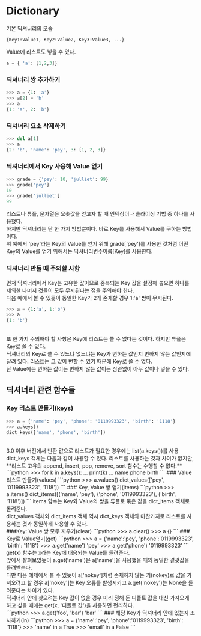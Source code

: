 # Dictionary
기본 딕셔너리의 모습<br>
```
{Key1:Value1, Key2:Value2, Key3:Value3, ...}
```
Value에 리스트도 넣을 수 있다.<br>
```python
a = { 'a': [1,2,3]}
```
### 딕셔너리 쌍 추가하기
```python
>>> a = {1: 'a'}
>>> a[2] = 'b'
>>> a
{1: 'a', 2: 'b'}
```
### 딕셔너리 요소 삭제하기
```python
>>> del a[1]
>>> a
{2: 'b', 'name': 'pey', 3: [1, 2, 3]}
```
### 딕셔너리에서 Key 사용해 Value 얻기
```python
>>> grade = {'pey': 10, 'julliet': 99}
>>> grade['pey']
10
>>> grade['julliet']
99
```
리스트나 튜플, 문자열은 요솟값을 얻고자 할 때 인덱싱이나 슬라이싱 기법 중 하나를 사용했다. <br>
하지만 딕셔너리는 단 한 가지 방법뿐이다. 바로 Key를 사용해서 Value를 구하는 방법이다. 
<br>위 예에서 'pey'라는 Key의 Value를 얻기 위해 grade['pey']를 사용한 것처럼 어떤 Key의 Value를 얻기 위해서는 딕셔너리변수이름[Key]를 사용한다.
### 딕셔너리 만들 때 주의할 사항
먼저 딕셔너리에서 Key는 고유한 값이므로 중복되는 Key 값을 설정해 놓으면 하나를 제외한 나머지 것들이 모두 무시된다는 점을 주의해야 한다. <br>
다음 예에서 볼 수 있듯이 동일한 Key가 2개 존재할 경우 1:'a' 쌍이 무시된다.
```python
>>> a = {1:'a', 1:'b'}
>>> a
{1: 'b'}
```
<br>
또 한 가지 주의해야 할 사항은 Key에 리스트는 쓸 수 없다는 것이다. 하지만 튜플은 Key로 쓸 수 있다. <br>
딕셔너리의 Key로 쓸 수 있느냐 없느냐는 Key가 변하는 값인지 변하지 않는 값인지에 달려 있다. 리스트는 그 값이 변할 수 있기 때문에 Key로 쓸 수 없다. <br>
단 Value에는 변하는 값이든 변하지 않는 값이든 상관없이 아무 값이나 넣을 수 있다.<br>

## 딕셔너리 관련 함수들
### Key 리스트 만들기(keys)
```python
>>> a = {'name': 'pey', 'phone': '0119993323', 'birth': '1118'}
>>> a.keys()
dict_keys(['name', 'phone', 'birth'])
```
<br>
3.0 이후 버전에서 반환 값으로 리스트가 필요한 경우에는 list(a.keys())를 사용<br>
dict_keys 객체는 다음과 같이 사용할 수 있다. 리스트를 사용하는 것과 차이가 없지만, **리스트 고유의 append, insert, pop, remove, sort 함수는 수행할 수 없다.** <br>
```python
>>> for k in a.keys():
...    print(k)
...
name
phone
birth
```
### Value 리스트 만들기(values)
```python
>>> a.values()
dict_values(['pey', '0119993323', '1118'])
```
### Key, Value 쌍 얻기(items)
```python
>>> a.items()
dict_items([('name', 'pey'), ('phone', '0119993323'), ('birth', '1118')])
```
items 함수는 Key와 Value의 쌍을 튜플로 묶은 값을 dict_items 객체로 돌려준다. <br>
dict_values 객체와 dict_items 객체 역시 dict_keys 객체와 마찬가지로 리스트를 사용하는 것과 동일하게 사용할 수 있다.<br>
###Key: Value 쌍 모두 지우기(clear)
```python
>>> a.clear()
>>> a
{}
```
### Key로 Value얻기(get)
```python
>>> a = {'name':'pey', 'phone':'0119993323', 'birth': '1118'}
>>> a.get('name')
'pey'
>>> a.get('phone')
'0119993323'
```
get(x) 함수는 x라는 Key에 대응되는 Value를 돌려준다. <br>
앞에서 살펴보았듯이 a.get('name')은 a['name']을 사용했을 때와 동일한 결괏값을 돌려받는다.<br>
다만 다음 예제에서 볼 수 있듯이 a['nokey']처럼 존재하지 않는 키(nokey)로 값을 가져오려고 할 경우 a['nokey']는 Key 오류를 발생시키고 a.get('nokey')는 None을 돌려준다는 차이가 있다.<br>
딕셔너리 안에 찾으려는 Key 값이 없을 경우 미리 정해 둔 디폴트 값을 대신 가져오게 하고 싶을 때에는 get(x, '디폴트 값')을 사용하면 편리하다.<br>
```python
>>> a.get('foo', 'bar')
'bar'
```
### 해당 Key가 딕셔너리 안에 있는지 조사하기(in)
```python
>>> a = {'name':'pey', 'phone':'0119993323', 'birth': '1118'}
>>> 'name' in a
True
>>> 'email' in a
False
```
